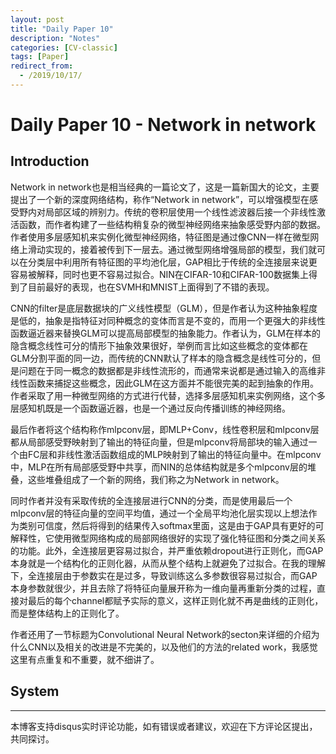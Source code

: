 ```yaml
---
layout: post
title: "Daily Paper 10"
description: "Notes"
categories: [CV-classic]
tags: [Paper]
redirect_from:
  - /2019/10/17/
---
```


# Daily Paper 10 - Network in network  

## Introduction  

Network in network也是相当经典的一篇论文了，这是一篇新国大的论文，主要提出了一个新的深度网络结构，称作“Network in network”，可以增强模型在感受野内对局部区域的辨别力。传统的卷积层使用一个线性滤波器后接一个非线性激活函数，而作者构建了一些结构稍复杂的微型神经网络来抽象感受野内部的数据。作者使用多层感知机来实例化微型神经网络，特征图是通过像CNN一样在微型网络上滑动实现的，接着被传到下一层去。通过微型网络增强局部的模型，我们就可以在分类层中利用所有特征图的平均池化层，GAP相比于传统的全连接层来说更容易被解释，同时也更不容易过拟合。NIN在CIFAR-10和CIFAR-100数据集上得到了目前最好的表现，也在SVMH和MNIST上面得到了不错的表现。  

CNN的filter是底层数据块的广义线性模型（GLM），但是作者认为这种抽象程度是低的，抽象是指特征对同种概念的变体而言是不变的，而用一个更强大的非线性函数逼近器来替换GLM可以提高局部模型的抽象能力。作者认为，GLM在样本的隐含概念线性可分的情形下抽象效果很好，举例而言比如这些概念的变体都在GLM分割平面的同一边，而传统的CNN默认了样本的隐含概念是线性可分的，但是问题在于同一概念的数据都是非线性流形的，而通常来说都是通过输入的高维非线性函数来捕捉这些概念，因此GLM在这方面并不能很完美的起到抽象的作用。作者采取了用一种微型网络的方式进行代替，选择多层感知机来实例网络，这个多层感知机既是一个函数逼近器，也是一个通过反向传播训练的神经网络。  

最后作者将这个结构称作mlpconv层，即MLP+Conv，线性卷积层和mlpconv层都从局部感受野映射到了输出的特征向量，但是mlpconv将局部块的输入通过一个由FC层和非线性激活函数组成的MLP映射到了输出的特征向量中。在mlpconv中，MLP在所有局部感受野中共享，而NIN的总体结构就是多个mlpconv层的堆叠，这些堆叠组成了一个新的网络，我们称之为Network in network。  

同时作者并没有采取传统的全连接层进行CNN的分类，而是使用最后一个mlpconv层的特征向量的空间平均值，通过一个全局平均池化层实现以上想法作为类别可信度，然后将得到的结果传入softmax里面，这是由于GAP具有更好的可解释性，它使用微型网络构成的局部网络很好的实现了强化特征图和分类之间关系的功能。此外，全连接层更容易过拟合，并严重依赖dropout进行正则化，而GAP本身就是一个结构化的正则化器，从而从整个结构上就避免了过拟合。在我的理解下，全连接层由于参数实在是过多，导致训练这么多参数很容易过拟合，而GAP本身参数就很少，并且去除了将特征向量展开称为一维向量再重新分类的过程，直接对最后的每个channel都赋予实际的意义，这样正则化就不再是曲线的正则化，而是整体结构上的正则化了。  

作者还用了一节标题为Convolutional Neural Network的secton来详细的介绍为什么CNN以及相关的改进是不完美的，以及他们的方法的related work，我感觉这里有点重复和不重要，就不细讲了。  

## System  



---
本博客支持disqus实时评论功能，如有错误或者建议，欢迎在下方评论区提出，共同探讨。  
